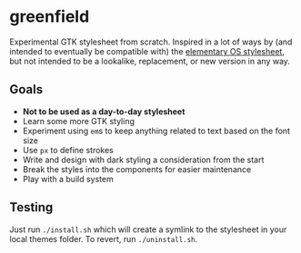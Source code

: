 # greenfield

Experimental GTK stylesheet from scratch. Inspired in a lot of ways by (and intended to eventually be compatible with) the [elementary OS stylesheet](https://github.com/elementary/stylesheet), but not intended to be a lookalike, replacement, or new version in any way.

## Goals

- **Not to be used as a day-to-day stylesheet**
- Learn some more GTK styling
- Experiment using `em`s to keep anything related to text based on the font size
- Use `px` to define strokes
- Write and design with dark styling a consideration from the start
- Break the styles into the components for easier maintenance
- Play with a build system

## Testing

Just run `./install.sh` which will create a symlink to the stylesheet in your local themes folder. To revert, run `./uninstall.sh`.
